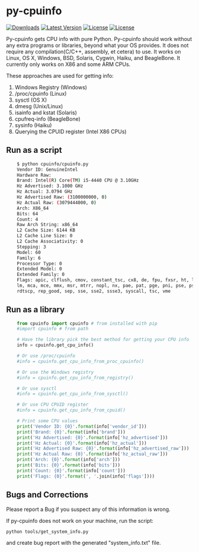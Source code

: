 py-cpuinfo
==========

[![Downloads](https://img.shields.io/pypi/dm/py-cpuinfo.svg)](https://pypi.python.org/pypi/py-cpuinfo/)
[![Latest Version](https://img.shields.io/pypi/v/py-cpuinfo.svg)](https://pypi.python.org/pypi/py-cpuinfo/)
[![License](https://img.shields.io/pypi/l/py-cpuinfo.svg)](https://pypi.python.org/pypi/py-cpuinfo/)
[![License](https://img.shields.io/pypi/pyversions/py-cpuinfo.svg)](https://pypi.python.org/pypi/py-cpuinfo/)

Py-cpuinfo gets CPU info with pure Python. Py-cpuinfo should work without any 
extra programs or libraries, beyond what your OS provides. It does not require 
any compilation(C/C++, assembly, et cetera) to use. It works on Linux, OS X, 
Windows, BSD, Solaris, Cygwin, Haiku, and BeagleBone. It currently only works 
on X86 and some ARM CPUs.

These approaches are used for getting info:

1. Windows Registry (Windows)
2. /proc/cpuinfo (Linux)
3. sysctl (OS X)
4. dmesg (Unix/Linux)
5. isainfo and kstat (Solaris)
6. cpufreq-info (BeagleBone)
7. sysinfo (Haiku)
8. Querying the CPUID register (Intel X86 CPUs)

Run as a script
-----
~~~bash
    $ python cpuinfo/cpuinfo.py
    Vendor ID: GenuineIntel
    Hardware Raw:
    Brand: Intel(R) Core(TM) i5-4440 CPU @ 3.10GHz
    Hz Advertised: 3.1000 GHz
    Hz Actual: 3.0794 GHz
    Hz Advertised Raw: (3100000000, 0)
    Hz Actual Raw: (3079444000, 0)
    Arch: X86_64
    Bits: 64
    Count: 4
    Raw Arch String: x86_64
    L2 Cache Size: 6144 KB
    L2 Cache Line Size: 0
    L2 Cache Associativity: 0
    Stepping: 3
    Model: 60
    Family: 6
    Processor Type: 0
    Extended Model: 0
    Extended Family: 0
    Flags: apic, clflush, cmov, constant_tsc, cx8, de, fpu, fxsr, ht, lahf_lm, 
    lm, mca, mce, mmx, msr, mtrr, nopl, nx, pae, pat, pge, pni, pse, pse36, 
    rdtscp, rep_good, sep, sse, sse2, ssse3, syscall, tsc, vme
~~~

Run as a library
-----
~~~python
    from cpuinfo import cpuinfo # from installed with pip
    #import cpuinfo # from path

    # Have the library pick the best method for getting your CPU info
    info = cpuinfo.get_cpu_info()

    # Or use /proc/cpuinfo
    #info = cpuinfo.get_cpu_info_from_proc_cpuinfo()

    # Or use the Windows registry
    #info = cpuinfo.get_cpu_info_from_registry()

    # Or use sysctl
    #info = cpuinfo.get_cpu_info_from_sysctl()

    # Or use CPU CPUID register
    #info = cpuinfo.get_cpu_info_from_cpuid()

    # Print some CPU values
    print('Vendor ID: {0}'.format(info['vendor_id']))
    print('Brand: {0}'.format(info['brand']))
    print('Hz Advertised: {0}'.format(info['hz_advertised']))
    print('Hz Actual: {0}'.format(info['hz_actual']))
    print('Hz Advertised Raw: {0}'.format(info['hz_advertised_raw']))
    print('Hz Actual Raw: {0}'.format(info['hz_actual_raw']))
    print('Arch: {0}'.format(info['arch']))
    print('Bits: {0}'.format(info['bits']))
    print('Count: {0}'.format(info['count']))
    print('Flags: {0}'.format(', '.join(info['flags'])))
~~~

Bugs and Corrections
-----

Please report a Bug if you suspect any of this information is wrong.

If py-cpuinfo does not work on your machine, run the script:

~~~bash
python tools/get_system_info.py
~~~

and create bug report with the generated "system_info.txt" file.


